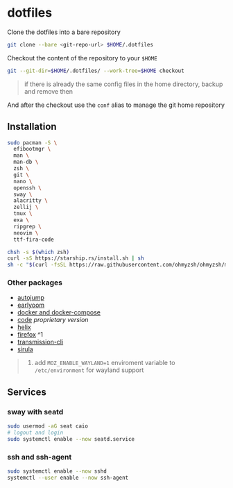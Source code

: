 # dotfiles

Clone the dotfiles into a bare repository

```sh
git clone --bare <git-repo-url> $HOME/.dotfiles
```

Checkout the content of the repository to your `$HOME`

```sh
git --git-dir=$HOME/.dotfiles/ --work-tree=$HOME checkout
```

> if there is already the same config files in the home directory, backup and remove then

And after the checkout use the `conf` alias to manage the git home repository

## Installation

```sh
sudo pacman -S \
  efibootmgr \
  man \
  man-db \
  zsh \
  git \
  nano \
  openssh \
  sway \
  alacritty \
  zellij \
  tmux \
  exa \
  ripgrep \
  neovim \
  ttf-fira-code

chsh -s $(which zsh)
curl -sS https://starship.rs/install.sh | sh
sh -c "$(curl -fsSL https://raw.githubusercontent.com/ohmyzsh/ohmyzsh/master/tools/install.sh)" "" --unattended
```

### Other packages

- [autojump](https://github.com/wting/autojump)
- [earlyoom](https://github.com/rfjakob/earlyoom)
- [docker and docker-compose](https://wiki.archlinux.org/title/docker#Installation)
- [code](https://aur.archlinux.org/packages/visual-studio-code-bin) *proprietary version*
- [helix](https://docs.helix-editor.com/install.html)
- [firefox](https://wiki.archlinux.org/title/firefox#Installing) ^1
- [transmission-cli](https://archlinux.org/packages/extra/x86_64/transmission-cli/)
- [sirula](https://github.com/DorianRudolph/sirula)

> 1. add `MOZ_ENABLE_WAYLAND=1` enviroment variable to `/etc/environment` for wayland support

## Services

### sway with seatd

```sh
sudo usermod -aG seat caio
# logout and login
sudo systemctl enable --now seatd.service
```

### ssh and ssh-agent

```sh
sudo systemctl enable --now sshd
systemctl --user enable --now ssh-agent
```
